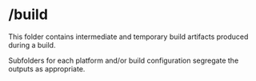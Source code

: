 # \/build

This folder contains intermediate and temporary build artifacts produced during a build.

Subfolders for each platform and/or build configuration segregate the outputs as appropriate.
